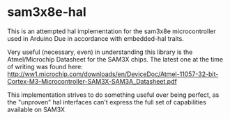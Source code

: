 # sam3x8e-hal
This is an attempted hal implementation for the sam3x8e microcontroller used in Arduino Due in accordance with embedded-hal traits.

Very useful (necessary, even) in understanding this library is the Atmel/Microchip Datasheet for the SAM3X chips.
The latest one at the time of writing was found here:
http://ww1.microchip.com/downloads/en/DeviceDoc/Atmel-11057-32-bit-Cortex-M3-Microcontroller-SAM3X-SAM3A_Datasheet.pdf

This implementation strives to do something useful over being perfect, as the
"unproven" hal interfaces can't express the full set of capabilities
available on SAM3X
